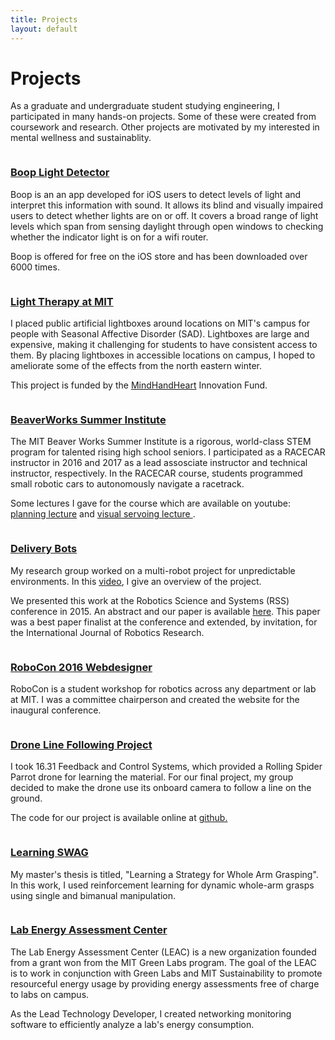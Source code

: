 ```yaml
---
title: Projects
layout: default
---
```

<div class="row buffer">
    <div class="col-lg-12 text-center ">
        <h1> Projects</h1>
    <p class="text-justify">As a graduate and undergraduate student studying engineering, I participated in many hands-on projects. Some of these were created from coursework and research. Other projects are motivated by my interested in mental wellness and sustainablity.
    </p>
    </div>
</div>

<div class="row buffer" >
    <div class="col-lg-6">
        <img class="projects" src="img/app_testing.jpg" alt="">
    </div>
<div class="col-lg-6">
	<a href ="http://arii.github.io/boop/">
    <h3>Boop Light Detector
    </h3>
    </a>
    <p>
    Boop is an an app developed for iOS users to detect levels of light and interpret this information with sound. It allows its blind and visually impaired users to detect whether lights are on or off. It covers a broad range of light levels which span from sensing daylight through open windows to checking whether the indicator light is on for a wifi router.</p>
    <p> Boop is offered for free on the iOS store and has been downloaded over 6000 times.
    </p>
    </div>
</div>

<div class="row buffer">
    <div class="col-lg-6 ">
    <img class="projects" src="img/light.jpg" alt="">
    </div>
<div class="col-lg-6">
    <a href ="http://news.mit.edu/2016/stata-center-phone-booths-light-therapy-aims-to-brighten-moods-0729">
    <h3>Light Therapy at MIT 
    </h3>
    </a>
    <p>I placed public artificial lightboxes around locations on MIT's campus for people with Seasonal Affective Disorder (SAD).  Lightboxes  are large and expensive, making it challenging for students to have consistent access to them.  By placing lightboxes in accessible locations on campus, I hoped to ameliorate some of the effects from the north eastern winter. </p>
    <p>This project is funded by the <a href="mindhandheart.mit.edu/">MindHandHeart</a> Innovation Fund.  
    </p>
    </div>
</div>

<div class="row buffer">
    <div class="col-lg-6 ">
    <img class="projects" src="img/bw.jpg" alt="">
    </div>
<div class="col-lg-6">
    <a href="https://beaverworks.ll.mit.edu/CMS/bw/bwsi">
    <h3>BeaverWorks Summer Institute
    </h3>
    </a>
    <p>
The MIT Beaver Works Summer Institute is a rigorous, world-class STEM program for talented rising high school seniors. I participated as a RACECAR instructor in 2016 and 2017 as a lead assosciate instructor and technical instructor, respectively.   In the RACECAR course, students programmed small robotic cars to autonomously navigate a racetrack.
    </p>
    <p> Some lectures I gave for the course which are available on youtube: <a href="https://www.youtube.com/watch?v=CdRs0l9f5WM">planning lecture</a> and <a href="https://www.youtube.com/watch?v=bAAatB2IvUM">visual servoing lecture </a>. </p>
    </div>
</div>



<div class="row buffer" >
    <div class="col-lg-6">
        <img class="projects" src="img/beer.png" alt="">
    </div>
<div class="col-lg-6">
	<a href ="http://news.mit.edu/2015/csail-delivery-robots-collaborate-0810">
    <h3>Delivery Bots
    </h3>
    </a>
    <p>My research group worked on a multi-robot project for unpredictable environments.  In this <a href="https://youtu.be/Jfzun9pP74U">video</a>, I give an overview of the project.  
    </p>
    <p>We presented this work at the Robotics Science and Systems (RSS) conference in 2015.  An abstract and our paper is available <a href="http://www.roboticsproceedings.org/rss11/p07.html">here</a>. This paper was a best paper finalist at the conference and extended, by invitation, for the International Journal of Robotics Research.  </p>
    </div>
</div>



<div class="row buffer" >
    <div class="col-lg-6">
        <img class="projects" src="img/robocon.jpg" alt="">
    </div>
<div class="col-lg-6">
    <a href="http://robocon.mit.edu">
    <h3>RoboCon 2016 Webdesigner
    </h3>
    </a>
    <p>RoboCon is a student workshop for robotics across any department or lab at MIT.  I was a committee chairperson and created the website for the inaugural conference.
    </p>
    </div>
</div>

<div class="row buffer" >
    <div class="col-lg-6">
        <img class="projects" src="img/drone.jpg" alt="">
    </div>
<div class="col-lg-6">
    <a href="https://www.youtube.com/watch?v=f5l8GA1PHm8&t=1s">
    <h3>Drone Line Following Project
    </h3>
    </a>
    <p>I took 16.31 Feedback and Control Systems, which provided a Rolling Spider Parrot drone for learning the material. For our final project, my group decided to make the drone use its onboard camera to follow a line on the ground. </p><p>
    The code for our project is available online at <a href="https://github.com/arii/FollowTheYellowBrickRoad">github.</a></p>
              
</div>

</div>

<div class="row buffer" >
    <div class="col-lg-6">
        <img class="projects" src="img/thesis_wordle.png" alt="">
    </div>
<div class="col-lg-6">
    <a href ="http://dspace.mit.edu/handle/1721.1/91034">
    <h3>Learning SWAG
    </h3>
    </a>
    <p> My master's thesis is titled, "Learning a Strategy for Whole Arm Grasping".  In this work, I used reinforcement learning for dynamic whole-arm grasps using single and bimanual manipulation. 
    </p>
    </div>
</div>

<div class="row buffer" >
    <div class="col-lg-6">
        <img class="projects" src="img/leac.jpg" alt="">
    </div>
<div class="col-lg-6">
    <a href="http://leac.mit.edu">
    <h3>Lab Energy Assessment Center
    </h3>
    </a>
    <p>The Lab Energy Assessment Center (LEAC) is a new organization founded from a grant won from the MIT Green Labs program. The goal of the LEAC is to work in conjunction with Green Labs and MIT Sustainability to promote resourceful energy usage by providing energy assessments free of charge to labs on campus. 
    </p>
    <p> As the Lead Technology Developer, I created networking monitoring software to efficiently analyze a lab's energy consumption.</p>
    </div>
</div>
